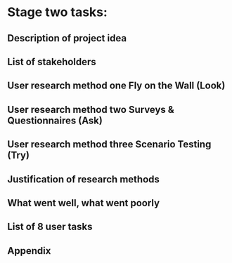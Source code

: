 # Stage two tasks:


## Description of project idea 

## List of stakeholders 

## User research method one Fly on the Wall (Look) 

## User research method two Surveys & Questionnaires (Ask) 

## User research method three Scenario Testing (Try) 

## Justification of research methods 

## What went well, what went poorly 

## List of 8 user tasks 

## Appendix 

